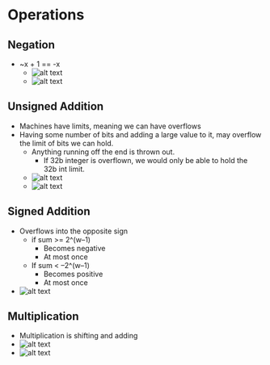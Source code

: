 # Operations

## Negation

- ~x + 1 == -x
  - ![alt text](img/2/negation.png)
  - ![alt text](img/2/negex.png)

## Unsigned Addition

- Machines have limits, meaning we can have overflows
- Having some number of bits and adding a large value to it, may overflow the limit of bits we can hold.
  - Anything running off the end is thrown out.
    - If 32b integer is overflown, we would only be able to hold the 32b int limit.
  - ![alt text](img/2/unsignadd.png)
  - ![alt text](img/2/sumvisualizaton.png)

## Signed Addition

- Overflows into the opposite sign
  - if sum >= 2^(w–1)
    - Becomes negative
    - At most once
  - If sum < –2^(w–1)
    - Becomes positive
    - At most once
- ![alt text](img/2/signedov.png)

## Multiplication

- Multiplication is shifting and adding
- ![alt text](img/2/multex.png)
- ![alt text](img/2/multbinary.png)
